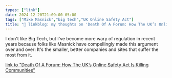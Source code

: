 ```yaml
---
types: ["link"]
date: 2024-12-20T21:09:00-05:00
tags: ["Mike Masnick","big tech","UK Online Safety Act"]
title: "🔗 linkblog: my thoughts on 'Death Of A Forum: How The UK’s Online Safety Act Is Killing Communities'"
---
```

I don't like Big Tech, but I've become more wary of regulation in recent years because folks like Masnick have compellingly made this argument over and over: It's the smaller, better companies and sites that suffer the most from it.

[link to "Death Of A Forum: How The UK’s Online Safety Act Is Killing Communities"](https://www.techdirt.com/2024/12/20/death-of-a-forum-how-the-uks-online-safety-act-is-killing-communities/)

